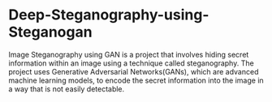 # Deep-Steganography-using-Steganogan
 Image Steganography using GAN is a project that involves hiding secret information within an image using a technique called steganography. The project uses Generative Adversarial Networks(GANs), which are advanced machine learning models, to encode the secret information into the image in a way that is not easily detectable. 
